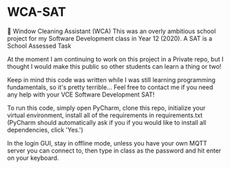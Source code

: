 # WCA-SAT
🌊 Window Cleaning Assistant (WCA) This was an overly ambitious school project for my Software Development class in Year 12 (2020). A SAT is a School Assessed Task

At the moment I am continuing to work on this project in a Private repo, but I thought I would make this public so other students can learn a thing or two!

Keep in mind this code was written while I was still learning programming fundamentals, so it's pretty terrible...
Feel free to contact me if you need any help with your VCE Software Development SAT!


To run this code, simply open PyCharm, clone this repo, initialize your virtual environment, install all of the requirements in requirements.txt (PyCharm should automatically ask if you if you would like to install all dependencies, click 'Yes.')

In the login GUI, stay in offline mode, unless you have your own MQTT server you can connect to, then type in class as the password and hit enter on your keyboard.
